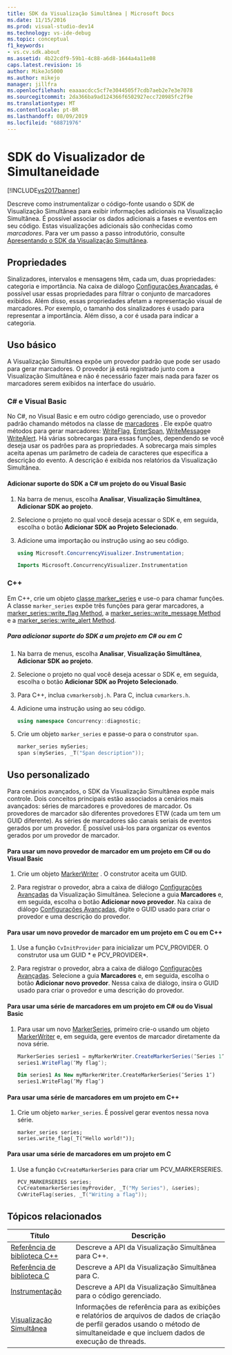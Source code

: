 ```yaml
---
title: SDK da Visualização Simultânea | Microsoft Docs
ms.date: 11/15/2016
ms.prod: visual-studio-dev14
ms.technology: vs-ide-debug
ms.topic: conceptual
f1_keywords:
- vs.cv.sdk.about
ms.assetid: 4b22cdf9-59b1-4c88-a6d8-1644a4a11e08
caps.latest.revision: 16
author: MikeJo5000
ms.author: mikejo
manager: jillfra
ms.openlocfilehash: eaaaacdcc5cf7e3044505f7cdb7aeb2e7e3e7078
ms.sourcegitcommit: 2da366ba9ad124366f6502927ecc720985fc2f9e
ms.translationtype: MT
ms.contentlocale: pt-BR
ms.lasthandoff: 08/09/2019
ms.locfileid: "68871976"
---
```

# <a name="concurrency-visualizer-sdk"></a>SDK do Visualizador de Simultaneidade
[!INCLUDE[vs2017banner](../includes/vs2017banner.md)]

Descreve como instrumentalizar o código-fonte usando o SDK de Visualização Simultânea para exibir informações adicionais na Visualização Simultânea. É possível associar os dados adicionais a fases e eventos em seu código. Estas visualizações adicionais são conhecidas como *marcadores*.  Para ver um passo a passo introdutório, consulte [Apresentando o SDK da Visualização Simultânea](http://go.microsoft.com/fwlink/?LinkId=235405).

## <a name="properties"></a>Propriedades
 Sinalizadores, intervalos e mensagens têm, cada um, duas propriedades: categoria e importância. Na caixa de diálogo [Configurações Avançadas](../profiling/advanced-settings-dialog-box-concurrency-visualizer.md), é possível usar essas propriedades para filtrar o conjunto de marcadores exibidos. Além disso, essas propriedades afetam a representação visual de marcadores. Por exemplo, o tamanho dos sinalizadores é usado para representar a importância. Além disso, a cor é usada para indicar a categoria.

## <a name="basic-usage"></a>Uso básico
 A Visualização Simultânea expõe um provedor padrão que pode ser usado para gerar marcadores. O provedor já está registrado junto com a Visualização Simultânea e não é necessário fazer mais nada para fazer os marcadores serem exibidos na interface do usuário.

### <a name="c-and-visual-basic"></a>C# e Visual Basic

No C#, no Visual Basic e em outro código gerenciado, use o provedor padrão chamando métodos na classe de [marcadores](/previous-versions/hh694099(v=vs.140)) . Ele expõe quatro métodos para gerar marcadores: [WriteFlag](/previous-versions/hh694185(v=vs.140)), [EnterSpan](/previous-versions/hh694205(v=vs.140)), [WriteMessage](/previous-versions/hh694161(v=vs.140))e [WriteAlert](/previous-versions/hh694180(v=vs.140)). Há várias sobrecargas para essas funções, dependendo se você deseja usar os padrões para as propriedades.  A sobrecarga mais simples aceita apenas um parâmetro de cadeia de caracteres que especifica a descrição do evento. A descrição é exibida nos relatórios da Visualização Simultânea.

#### <a name="add-sdk-support-to-a-c-or-visual-basic-project"></a>Adicionar suporte do SDK a C# um projeto do ou Visual Basic

1. Na barra de menus, escolha **Analisar**, **Visualização Simultânea**, **Adicionar SDK ao projeto**.

2. Selecione o projeto no qual você deseja acessar o SDK e, em seguida, escolha o botão **Adicionar SDK ao Projeto Selecionado**.

3. Adicione uma importação ou instrução using ao seu código.

    ```csharp
    using Microsoft.ConcurrencyVisualizer.Instrumentation;
    ```

    ```vb
    Imports Microsoft.ConcurrencyVisualizer.Instrumentation
    ```

### <a name="c"></a>C++
 Em C++, crie um objeto [classe marker_series](../profiling/marker-series-class.md) e use-o para chamar funções.  A classe `marker_series` expõe três funções para gerar marcadores, a [marker_series::write_flag Method](../profiling/marker-series-write-flag-method.md), a [marker_series::write_message Method](../profiling/marker-series-write-message-method.md) e a [marker_series::write_alert Method](../profiling/marker-series-write-alert-method.md).

##### <a name="to-add-sdk-support-to-a-c-or-c-project"></a>Para adicionar suporte do SDK a um projeto em C# ou em C

1. Na barra de menus, escolha **Analisar**, **Visualização Simultânea**, **Adicionar SDK ao projeto**.

2. Selecione o projeto no qual você deseja acessar o SDK e, em seguida, escolha o botão **Adicionar SDK ao Projeto Selecionado**.

3. Para C++, inclua `cvmarkersobj.h`. Para C, inclua `cvmarkers.h`.

4. Adicione uma instrução using ao seu código.

    ```cpp
    using namespace Concurrency::diagnostic;
    ```

5. Crie um objeto `marker_series` e passe-o para o construtor `span`.

    ```cpp
    marker_series mySeries;
    span s(mySeries, _T("Span description"));
    ```

## <a name="custom-usage"></a>Uso personalizado
 Para cenários avançados, o SDK da Visualização Simultânea expõe mais controle. Dois conceitos principais estão associados a cenários mais avançados: séries de marcadores e provedores de marcador. Os provedores de marcador são diferentes provedores ETW (cada um tem um GUID diferente). As séries de marcadores são canais seriais de eventos gerados por um provedor. É possível usá-los para organizar os eventos gerados por um provedor de marcador.

#### <a name="to-use-a-new-marker-provider-in-a-c-or-visual-basic-project"></a>Para usar um novo provedor de marcador em um projeto em C# ou do Visual Basic

1. Crie um objeto [MarkerWriter](/previous-versions/hh694138(v=vs.140)) . O construtor aceita um GUID.

2. Para registrar o provedor, abra a caixa de diálogo [Configurações Avançadas](../profiling/advanced-settings-dialog-box-concurrency-visualizer.md) da Visualização Simultânea.  Selecione a guia **Marcadores** e, em seguida, escolha o botão **Adicionar novo provedor**. Na caixa de diálogo [Configurações Avançadas](../profiling/advanced-settings-dialog-box-concurrency-visualizer.md), digite o GUID usado para criar o provedor e uma descrição do provedor.

#### <a name="to-use-a-new-marker-provider-in-a-c-or-c-project"></a>Para usar um novo provedor de marcador em um projeto em C ou em C++

1. Use a função `CvInitProvider` para inicializar um PCV_PROVIDER. O construtor usa um GUID * e PCV_PROVIDER\*.

2. Para registrar o provedor, abra a caixa de diálogo [Configurações Avançadas](../profiling/advanced-settings-dialog-box-concurrency-visualizer.md). Selecione a guia **Marcadores** e, em seguida, escolha o botão **Adicionar novo provedor**. Nessa caixa de diálogo, insira o GUID usado para criar o provedor e uma descrição do provedor.

#### <a name="to-use-a-marker-series-in-a-c-or-visual-basic-project"></a>Para usar uma série de marcadores em um projeto em C# ou do Visual Basic

1. Para usar um novo [MarkerSeries](/previous-versions/hh694127(v=vs.140)), primeiro crie-o usando um objeto [MarkerWriter](/previous-versions/hh694138(v=vs.140)) e, em seguida, gere eventos de marcador diretamente da nova série.

    ```csharp
    MarkerSeries series1 = myMarkerWriter.CreateMarkerSeries(″Series 1″);
    series1.WriteFlag(″My flag″);
    ```

    ```vb
    Dim series1 As New myMarkerWriter.CreateMarkerSeries(″Series 1″)
    series1.WriteFlag(″My flag″)
    ```

#### <a name="to-use-a-marker-series-in-a-c-project"></a>Para usar uma série de marcadores em um projeto em C++

1. Crie um objeto `marker_series`.  É possível gerar eventos nessa nova série.

    ```scr
    marker_series series;
    series.write_flag(_T("Hello world!"));
    ```

#### <a name="to-use-a-marker-series-in-a-c-project"></a>Para usar uma série de marcadores em um projeto em C

1. Use a função `CvCreateMarkerSeries` para criar um PCV_MARKERSERIES.

    ```cpp
    PCV_MARKERSERIES series;
    CvCreatemarkerSeries(myProvider, _T("My Series"), &series);
    CvWriteFlag(series, _T("Writing a flag"));
    ```

## <a name="related-topics"></a>Tópicos relacionados

|Título|Descrição|
|-----------|-----------------|
|[Referência de biblioteca C++](../profiling/cpp-library-reference.md)|Descreve a API da Visualização Simultânea para C++.|
|[Referência de biblioteca C](../profiling/c-library-reference.md)|Descreve a API da Visualização Simultânea para C.|
|[Instrumentação](/previous-versions/hh694104(v=vs.140))|Descreve a API da Visualização Simultânea para o código gerenciado.|
|[Visualização Simultânea](../profiling/concurrency-visualizer.md)|Informações de referência para as exibições e relatórios de arquivos de dados de criação de perfil gerados usando o método de simultaneidade e que incluem dados de execução de threads.|
